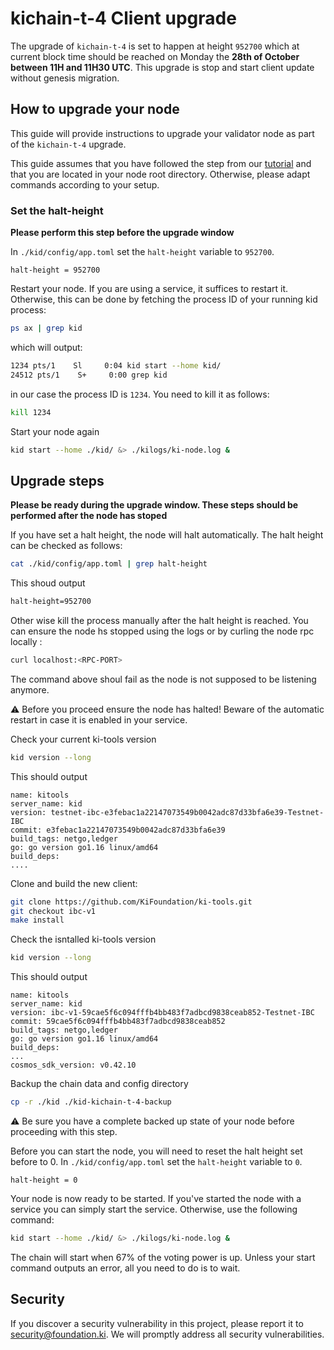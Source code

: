 # kichain-t-4 Client upgrade

The upgrade of `kichain-t-4` is set to happen at height `952700` which at current block time should be reached on Monday the **28th of October between 11H and 11H30 UTC**. This upgrade is stop and start client update without genesis migration.    

## How to upgrade your node
This guide will provide instructions to upgrade your validator node as part of the `kichain-t-4` upgrade.

This guide assumes that you have followed the step from our [tutorial](https://github.com/KiFoundation/ki-testnet-challenge/blob/main/tutorials/gentx.md) and that you are located in your node root directory. Otherwise, please adapt commands according to your setup.

### Set the halt-height
**Please perform this step before the upgrade window**

In `./kid/config/app.toml` set the `halt-height` variable to `952700`.
```
halt-height = 952700
```

Restart your node. If you are using a service, it suffices to restart it. Otherwise, this can be done by fetching the process ID of your running kid process:

```bash
ps ax | grep kid
```
which will output:

```bash
1234 pts/1    Sl     0:04 kid start --home kid/
24512 pts/1    S+     0:00 grep kid
```
in our case the process ID is `1234`. You need to kill it as follows:

```bash
kill 1234
```
Start your node again

```bash
kid start --home ./kid/ &> ./kilogs/ki-node.log &
```


## Upgrade steps
**Please be ready during the upgrade window. These steps should be performed after the node has stoped**

If you have set a halt height, the node will halt automatically. The halt height can be checked as follows:

```bash
cat ./kid/config/app.toml | grep halt-height
```

This shoud output

```bash
halt-height=952700
```

Other wise kill the process manually after the halt height is reached. You can ensure the node hs stopped using the logs or by curling the node rpc locally :

```bash
curl localhost:<RPC-PORT>
```

The command above shoul fail as the node is not supposed to be listening anymore.


⚠️ Before you proceed ensure the node has halted! Beware of the automatic restart in case it is enabled in your service.


Check your current ki-tools version

```bash
kid version --long
```

This should output

```
name: kitools
server_name: kid
version: testnet-ibc-e3febac1a22147073549b0042adc87d33bfa6e39-Testnet-IBC
commit: e3febac1a22147073549b0042adc87d33bfa6e39
build_tags: netgo,ledger
go: go version go1.16 linux/amd64
build_deps:
....
```


Clone and build the new client:

```bash
git clone https://github.com/KiFoundation/ki-tools.git
git checkout ibc-v1
make install
```

Check the isntalled ki-tools version

```bash
kid version --long
```

This should output
```
name: kitools
server_name: kid
version: ibc-v1-59cae5f6c094fffb4bb483f7adbcd9838ceab852-Testnet-IBC
commit: 59cae5f6c094fffb4bb483f7adbcd9838ceab852
build_tags: netgo,ledger
go: go version go1.16 linux/amd64
build_deps:
...
cosmos_sdk_version: v0.42.10
```

Backup the chain data and config directory

```bash
cp -r ./kid ./kid-kichain-t-4-backup
```

⚠️ Be sure you have a complete backed up state of your node before proceeding with this step.


Before you can start the node, you will need to reset the halt height set before to 0.
In `./kid/config/app.toml` set the `halt-height` variable to `0`.
```
halt-height = 0
```


Your node is now ready to be started. If you've started the node with a service you can simply start the service. Otherwise, use the following command:

```bash
kid start --home ./kid/ &> ./kilogs/ki-node.log &
```

The chain will start when 67% of the voting power is up. Unless your start command outputs an error, all you need to do is to wait.

## Security
If you discover a security vulnerability in this project, please report it to security@foundation.ki. We will promptly address all security vulnerabilities.
